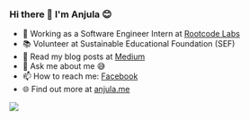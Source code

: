 ### Hi there 👋 I'm Anjula 😊 

- 🔭 Working as a Software Engineer Intern at [Rootcode Labs](https://rootcodelabs.com/)
- 📚 Volunteer at Sustainable Educational Foundation (SEF)
- 📖 Read my blog posts at [Medium](https://medium.com/@anjulashanaka)
- 💬 Ask me about me 😅
- 📫 How to reach me: [Facebook](https://www.facebook.com/anjula.shanaka)
- 🌐 Find out more at [anjula.me](http://anjula.me/)

<img src="https://github-readme-stats.vercel.app/api?username=anjula-sack&&show_icons=true" />
